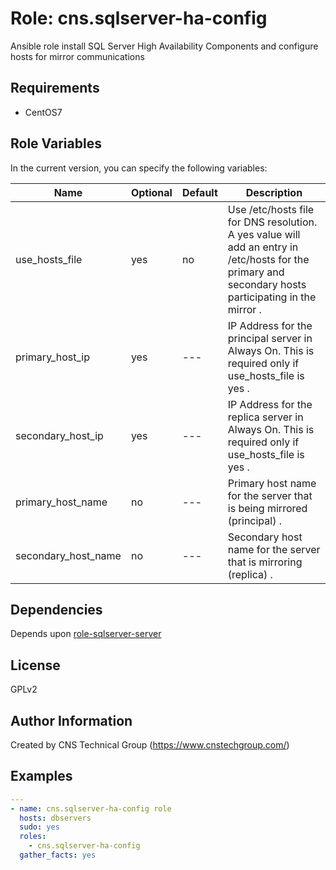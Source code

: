Role: cns.sqlserver-ha-config
========

Ansible role install SQL Server High Availability Components and configure hosts for mirror communications

Requirements
------------

* CentOS7 

Role Variables
--------------

In the current version, you can specify the following variables:

| Name                  | Optional | Default | Description                                                                                                                                                         |
|-----------------------|----------|---------|---------------------------------------------------------------------------------------------------------------------------------------------------------------------|
| use_hosts_file        |  yes     |   no    | Use /etc/hosts file for DNS resolution. A yes value will add an entry in /etc/hosts for the primary and secondary hosts participating in the mirror              .  |
| primary_host_ip       |  yes     |   ---   | IP Address for the principal server in Always On. This is required only if use_hosts_file is yes                                                                 .  |
| secondary_host_ip     |  yes     |   ---   | IP Address for the replica server in Always On. This is required only if use_hosts_file is yes                                                                   .  |
| primary_host_name     |  no      |   ---   | Primary host name for the server that is being mirrored (principal)                                                                                              .  |
| secondary_host_name   |  no      |   ---   | Secondary host name for the server that is mirroring (replica)                                                                                                   .  |

Dependencies
------------

Depends upon [role-sqlserver-server](https://github.com/cnstechnicalgroup/role-sqlserver-server)

License
-------

GPLv2

Author Information
------------------

Created by CNS Technical Group (https://www.cnstechgroup.com/)

Examples
--------

```yaml
---
- name: cns.sqlserver-ha-config role 
  hosts: dbservers
  sudo: yes
  roles: 
    - cns.sqlserver-ha-config
  gather_facts: yes

```
